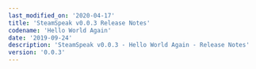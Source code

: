 ```yaml
---
last_modified_on: '2020-04-17'
title: 'SteamSpeak v0.0.3 Release Notes'
codename: 'Hello World Again'
date: '2019-09-24'
description: 'SteamSpeak v0.0.3 - Hello World Again - Release Notes'
version: '0.0.3'
---
```

